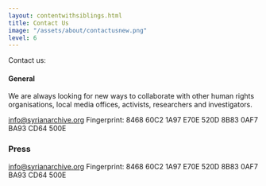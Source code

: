 ```yaml
---
layout: contentwithsiblings.html
title: Contact Us
image: "/assets/about/contactusnew.png"
level: 6
---
```


Contact us:

#### General

We are always looking for new ways to collaborate with other human rights organisations, local media offices, activists, researchers and investigators.

[info@syrianarchive.org](mailto:info@syrianarchive.org)
Fingerprint: 8468 60C2 1A97 E70E 520D 8B83 0AF7 BA93 CD64 500E

### Press

[info@syrianarchive.org](mailto:info@syrianarchive.org)
Fingerprint: 8468 60C2 1A97 E70E 520D 8B83 0AF7 BA93 CD64 500E
